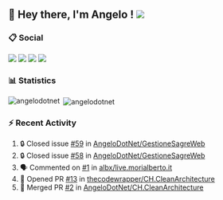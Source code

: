 ## :wave: Hey there, I'm Angelo ! ![](https://img.shields.io/badge/Intel%20Core_i5_12th-0071C5?logo=intel&logoColor=white&style=for-the-badge)

### :clipboard: Social
[![](https://img.shields.io/badge/LinkedIn-0077B5?style=for-the-badge&logo=linkedin&logoColor=white)](https://linkedin.com/in/pirolaangelo)
[![](https://img.shields.io/badge/Telegram-2CA5E0?style=for-the-badge&logo=telegram&logoColor=white)](https://t.me/angeloit87)
[![](https://img.shields.io/badge/YouTube-FF0000?style=for-the-badge&logo=youtube&logoColor=white)](https://www.youtube.com/channel/UCJ19zdw2zsjy4HfL1Tvtksw)
[![](https://img.shields.io/badge/Twitch-9146FF?style=for-the-badge&logo=twitch&logoColor=white)](https://www.twitch.tv/angeloit87)

### :bar_chart: Statistics
<p><img align="left" src="https://github-readme-stats.vercel.app/api/top-langs?username=angelodotnet&show_icons=true&locale=en&layout=compact" alt="angelodotnet" /></p>
<p>&nbsp;<img align="center" src="https://github-readme-stats.vercel.app/api?username=angelodotnet&show_icons=true&locale=en" alt="angelodotnet" /></p>

<!--
### :trophy: Trophies
![](https://github-profile-trophy.vercel.app/?username=angelodotnet&theme=default)

### :chart_with_upwards_trend: Activity Graph
![](https://github-readme-activity-graph.vercel.app/graph?username=angelodotnet&theme=github)
-->

### :zap: Recent Activity

<!--START_SECTION:activity-->
1. 🔒 Closed issue [#59](https://github.com/AngeloDotNet/GestioneSagreWeb/issues/59) in [AngeloDotNet/GestioneSagreWeb](https://github.com/AngeloDotNet/GestioneSagreWeb)
2. 🔒 Closed issue [#58](https://github.com/AngeloDotNet/GestioneSagreWeb/issues/58) in [AngeloDotNet/GestioneSagreWeb](https://github.com/AngeloDotNet/GestioneSagreWeb)
3. 🗣 Commented on [#1](https://github.com/albx/live.morialberto.it/issues/1#issuecomment-1912761822) in [albx/live.morialberto.it](https://github.com/albx/live.morialberto.it)
4. 💪 Opened PR [#13](https://github.com/thecodewrapper/CH.CleanArchitecture/pull/13) in [thecodewrapper/CH.CleanArchitecture](https://github.com/thecodewrapper/CH.CleanArchitecture)
5. 🎉 Merged PR [#2](https://github.com/AngeloDotNet/CH.CleanArchitecture/pull/2) in [AngeloDotNet/CH.CleanArchitecture](https://github.com/AngeloDotNet/CH.CleanArchitecture)
<!--END_SECTION:activity-->
